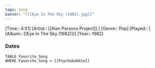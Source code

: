 ```yaml
---
tags: Song  
banner: "![[Eye In The Sky (1982).jpg]]"
---
```

[Time:: 4:51]
[Artist:: [[Alan Parsons Project]] ]
[Genre:: Pop]
[Played:: ]
[Album:: [[Eye In The Sky (1982)]]]
[Year:: 1982]
### Dates
````dataview
TABLE Favorite_Song
WHERE Favorite_Song = [[Psychobabble]]
````